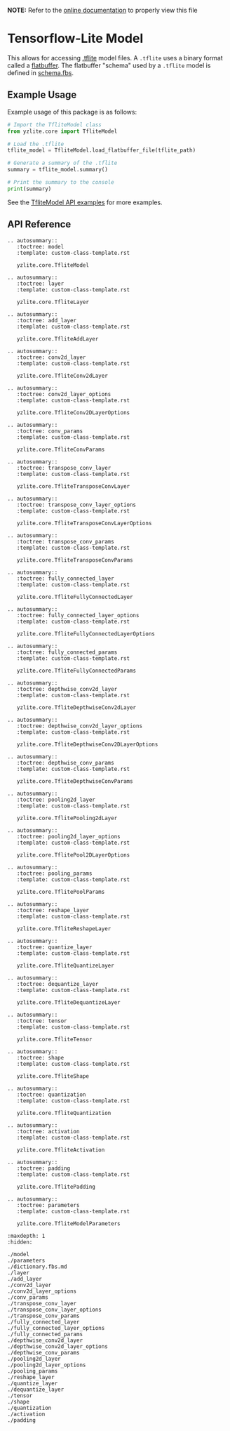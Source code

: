 __NOTE:__ Refer to the [online documentation](https://github.com/chenxingqiang/yzlite) to properly view this file

# Tensorflow-Lite Model

This allows for accessing [.tflite](https://www.tensorflow.org/lite/models/convert) model files.
A `.tflite` uses a binary format called a [flatbuffer](https://google.github.io/flatbuffers/).
The flatbuffer "schema" used by a `.tflite` model is defined in [schema.fbs](https://github.com/tensorflow/tensorflow/blob/master/tensorflow/lite/schema/schema.fbs).

## Example Usage

Example usage of this package is as follows:

```python
# Import the TfliteModel class
from yzlite.core import TfliteModel

# Load the .tflite
tflite_model = TfliteModel.load_flatbuffer_file(tflite_path)

# Generate a summary of the .tflite
summary = tflite_model.summary()

# Print the summary to the console
print(summary)
```

See the [TfliteModel API examples](https://github.com/chenxingqiang/yzlite/yzlite/examples/tflite_model.html) for more examples.

## API Reference

```{eval-rst}
.. autosummary::
   :toctree: model
   :template: custom-class-template.rst

   yzlite.core.TfliteModel

.. autosummary::
   :toctree: layer
   :template: custom-class-template.rst

   yzlite.core.TfliteLayer

.. autosummary::
   :toctree: add_layer
   :template: custom-class-template.rst

   yzlite.core.TfliteAddLayer

.. autosummary::
   :toctree: conv2d_layer
   :template: custom-class-template.rst

   yzlite.core.TfliteConv2dLayer

.. autosummary::
   :toctree: conv2d_layer_options
   :template: custom-class-template.rst

   yzlite.core.TfliteConv2DLayerOptions

.. autosummary::
   :toctree: conv_params
   :template: custom-class-template.rst

   yzlite.core.TfliteConvParams

.. autosummary::
   :toctree: transpose_conv_layer
   :template: custom-class-template.rst

   yzlite.core.TfliteTransposeConvLayer

.. autosummary::
   :toctree: transpose_conv_layer_options
   :template: custom-class-template.rst

   yzlite.core.TfliteTransposeConvLayerOptions

.. autosummary::
   :toctree: transpose_conv_params
   :template: custom-class-template.rst

   yzlite.core.TfliteTransposeConvParams

.. autosummary::
   :toctree: fully_connected_layer
   :template: custom-class-template.rst

   yzlite.core.TfliteFullyConnectedLayer

.. autosummary::
   :toctree: fully_connected_layer_options
   :template: custom-class-template.rst

   yzlite.core.TfliteFullyConnectedLayerOptions

.. autosummary::
   :toctree: fully_connected_params
   :template: custom-class-template.rst

   yzlite.core.TfliteFullyConnectedParams

.. autosummary::
   :toctree: depthwise_conv2d_layer
   :template: custom-class-template.rst

   yzlite.core.TfliteDepthwiseConv2dLayer

.. autosummary::
   :toctree: depthwise_conv2d_layer_options
   :template: custom-class-template.rst

   yzlite.core.TfliteDepthwiseConv2DLayerOptions

.. autosummary::
   :toctree: depthwise_conv_params
   :template: custom-class-template.rst

   yzlite.core.TfliteDepthwiseConvParams

.. autosummary::
   :toctree: pooling2d_layer
   :template: custom-class-template.rst

   yzlite.core.TflitePooling2dLayer

.. autosummary::
   :toctree: pooling2d_layer_options
   :template: custom-class-template.rst

   yzlite.core.TflitePool2DLayerOptions

.. autosummary::
   :toctree: pooling_params
   :template: custom-class-template.rst

   yzlite.core.TflitePoolParams

.. autosummary::
   :toctree: reshape_layer
   :template: custom-class-template.rst

   yzlite.core.TfliteReshapeLayer

.. autosummary::
   :toctree: quantize_layer
   :template: custom-class-template.rst

   yzlite.core.TfliteQuantizeLayer

.. autosummary::
   :toctree: dequantize_layer
   :template: custom-class-template.rst

   yzlite.core.TfliteDequantizeLayer

.. autosummary::
   :toctree: tensor
   :template: custom-class-template.rst

   yzlite.core.TfliteTensor

.. autosummary::
   :toctree: shape
   :template: custom-class-template.rst

   yzlite.core.TfliteShape

.. autosummary::
   :toctree: quantization
   :template: custom-class-template.rst

   yzlite.core.TfliteQuantization

.. autosummary::
   :toctree: activation
   :template: custom-class-template.rst

   yzlite.core.TfliteActivation

.. autosummary::
   :toctree: padding
   :template: custom-class-template.rst

   yzlite.core.TflitePadding

.. autosummary::
   :toctree: parameters
   :template: custom-class-template.rst

   yzlite.core.TfliteModelParameters
```

```{toctree}
:maxdepth: 1
:hidden:

./model
./parameters
./dictionary.fbs.md
./layer
./add_layer
./conv2d_layer
./conv2d_layer_options
./conv_params
./transpose_conv_layer
./transpose_conv_layer_options
./transpose_conv_params
./fully_connected_layer
./fully_connected_layer_options
./fully_connected_params
./depthwise_conv2d_layer
./depthwise_conv2d_layer_options
./depthwise_conv_params
./pooling2d_layer
./pooling2d_layer_options
./pooling_params
./reshape_layer
./quantize_layer
./dequantize_layer
./tensor
./shape
./quantization
./activation
./padding
```
